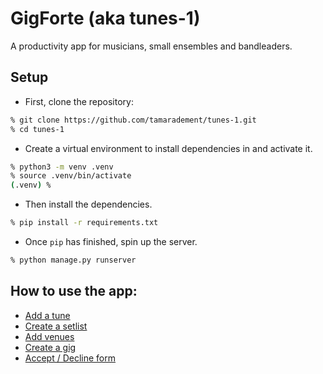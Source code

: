 # GigForte (aka tunes-1)
A productivity app for musicians, small ensembles and bandleaders.
## Setup
- First, clone the repository:
```sh
% git clone https://github.com/tamaradement/tunes-1.git
% cd tunes-1
```
- Create a virtual environment to install dependencies in and activate it.
```sh
% python3 -m venv .venv
% source .venv/bin/activate
(.venv) %
```
- Then install the dependencies.
```sh
% pip install -r requirements.txt
```
- Once `pip` has finished, spin up the server.
```sh
% python manage.py runserver
```
## How to use the app:
- [Add a tune](https://www.loom.com/share/8f0b57a0ad6848a88a633aff4035a891)
- [Create a setlist](https://www.loom.com/share/5b9be8825d394aeb8b935461f87abad5)
- [Add venues](https://www.loom.com/share/5b32ac6467204c6d879f803b852b6776)
- [Create a gig](https://www.loom.com/share/eaf8be7335e94519983823930639fc33)
- [Accept / Decline form](https://www.loom.com/share/432ac36fb0364a7c836f601e65eccf06)
